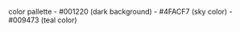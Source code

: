 color pallette - #001220 (dark background)
               - #4FACF7 (sky color)
               - #009473 (teal color)






